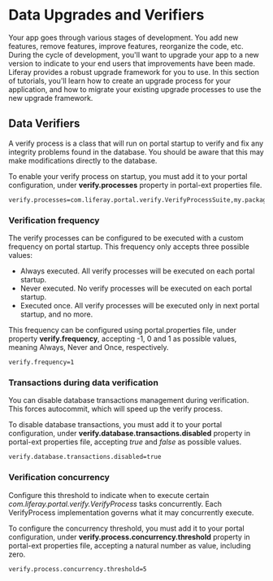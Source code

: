 # Data Upgrades and Verifiers [](id=data-upgrades-and-verifiers)

Your app goes through various stages of development. You add new features,
remove features, improve features, reorganize the code, etc. During the cycle of
development, you'll want to upgrade your app to a new version to indicate to
your end users that improvements have been made. Liferay provides a robust 
upgrade framework for you to use. In this section of tutorials, you'll learn how 
to create an upgrade process for your application, and how to migrate your 
existing upgrade processes to use the new upgrade framework.

## Data Verifiers [](id=data-verifiers)

A verify process is a class that will run on portal startup to verify and fix
any integrity problems found in the database. You should be aware that this may
make modifications directly to the database.

To enable your verify process on startup, you must add it to your portal
configuration, under **verify.processes** property in portal-ext properties
file.

    verify.processes=com.liferay.portal.verify.VerifyProcessSuite,my.package.MyVerifyProcess

### Verification frequency [](id=verification-frequency)

The verify processes can be configured to be executed with a custom
frequency on portal startup. This frequency only accepts three possible values:

  * Always executed. All verify processes will be executed on each portal
  startup.
  * Never executed. No verify processes will be executed on each portal
  startup.
  * Executed once. All verify processes will be executed only in next portal
  startup, and no more.

This frequency can be configured using portal.properties file, under property
**verify.frequency**, accepting -1, 0 and 1 as possible values, meaning Always,
Never and Once, respectively.

    verify.frequency=1

### Transactions during data verification [](id=transactions-during-data-verification)

You can disable database transactions management during verification. This
forces autocommit, which will speed up the verify process.

To disable database transactions, you must add it to your portal
configuration, under **verify.database.transactions.disabled** property in
portal-ext properties file, accepting *true* and *false* as possible values.

    verify.database.transactions.disabled=true

### Verification concurrency [](id=verification-concurrency)

Configure this threshold to indicate when to execute certain *com.liferay.portal.verify.VerifyProcess*
tasks concurrently. Each VerifyProcess implementation governs what it may
concurrently execute.

To configure the concurrency threshold, you must add it to your portal
configuration, under **verify.process.concurrency.threshold** property in
portal-ext properties file, accepting a natural number as value, including zero.

    verify.process.concurrency.threshold=5
